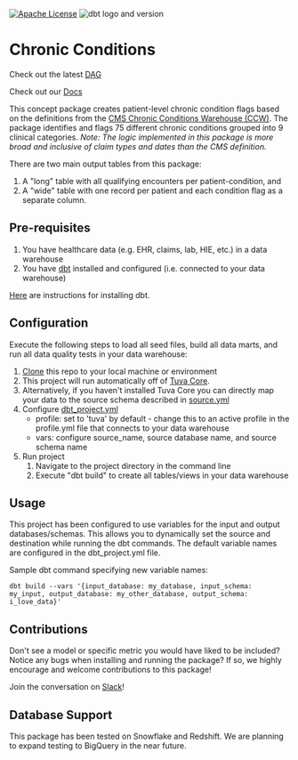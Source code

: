 [![Apache License](https://img.shields.io/badge/License-Apache%202.0-blue.svg)](https://opensource.org/licenses/Apache-2.0) ![dbt logo and version](https://img.shields.io/static/v1?logo=dbt&label=dbt-version&message=0.20.x&color=orange)

# Chronic Conditions

Check out the latest [DAG](https://tuva-health.github.io/chronic_conditions/#!/overview?g_v=1)

Check out our [Docs](http://thetuvaproject.com/)

This concept package creates patient-level chronic condition flags based on the definitions from the [CMS Chronic Conditions Warehouse (CCW)](https://www2.ccwdata.org/web/guest/condition-categories). The package identifies and flags 75 different chronic conditions grouped into 9 clinical categories. _Note: The logic implemented in this package is more broad and inclusive of claim types and dates than the CMS definition._

There are two main output tables from this package:
1) A "long" table with all qualifying encounters per patient-condition, and 
2) A "wide" table with one record per patient and each condition flag as a separate column.

## Pre-requisites
1. You have healthcare data (e.g. EHR, claims, lab, HIE, etc.) in a data warehouse
2. You have [dbt](https://www.getdbt.com/) installed and configured (i.e. connected to your data warehouse)

[Here](https://docs.getdbt.com/dbt-cli/installation) are instructions for installing dbt.

## Configuration
Execute the following steps to load all seed files, build all data marts, and run all data quality tests in your data warehouse:

1. [Clone](https://docs.github.com/en/repositories/creating-and-managing-repositories/cloning-a-repository) this repo to your local machine or environment
2. This project will run automatically off of [Tuva Core](https://github.com/tuva-health/core).
3. Alternatively, if you haven't installed Tuva Core you can directly map your data to the source schema described in [source.yml](models/source.yml)
4. Configure [dbt_project.yml](/dbt_project.yml)
    - profile: set to 'tuva' by default - change this to an active profile in the profile.yml file that connects to your data warehouse
    - vars: configure source_name, source database name, and source schema name
5. Run project
    1. Navigate to the project directory in the command line
    2. Execute "dbt build" to create all tables/views in your data warehouse

## Usage
This project has been configured to use variables for the input and output databases/schemas. This allows you to dynamically set the source and destination while running the dbt commands.  The default variable names are configured in the dbt_project.yml file.

Sample dbt command specifying new variable names:

```
dbt build --vars '{input_database: my_database, input_schema: my_input, output_database: my_other_database, output_schema: i_love_data}'
```

## Contributions
Don't see a model or specific metric you would have liked to be included? Notice any bugs when installing 
and running the package? If so, we highly encourage and welcome contributions to this package! 

Join the conversation on [Slack](https://tuvahealth.slack.com/ssb/redirect#/shared-invite/email)!

## Database Support
This package has been tested on Snowflake and Redshift.  We are planning to expand testing to BigQuery in the near future.
